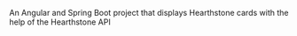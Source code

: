 An Angular and Spring Boot project that displays Hearthstone cards with the help of the Hearthstone API
